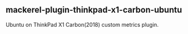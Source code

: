 mackerel-plugin-thinkpad-x1-carbon-ubuntu
---
Ubuntu on ThinkPad X1 Carbon(2018) custom metrics plugin.

